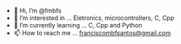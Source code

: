 - 👋 Hi, I’m @fmbfs
- 👀 I’m interested in ... Eletronics, microcontrollers, C, Cpp
- 🌱 I’m currently learning ... C, Cpp and Python
- 📫 How to reach me ... franciscombfsantos@gmail.com

<!---
fmbfs/fmbfs is a ✨ special ✨ repository because its `README.md` (this file) appears on your GitHub profile.
You can click the Preview link to take a look at your changes.
--->
